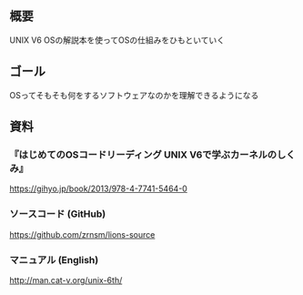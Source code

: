 ## 概要
UNIX V6 OSの解説本を使ってOSの仕組みをひもといていく

## ゴール
OSってそもそも何をするソフトウェアなのかを理解できるようになる

## 資料
### 『はじめてのOSコードリーディング UNIX V6で学ぶカーネルのしくみ』
https://gihyo.jp/book/2013/978-4-7741-5464-0

### ソースコード (GitHub)
https://github.com/zrnsm/lions-source

### マニュアル (English)
http://man.cat-v.org/unix-6th/